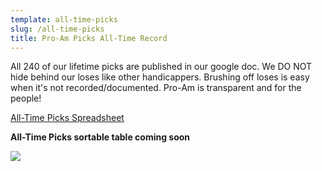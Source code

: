 ```yaml
---
template: all-time-picks
slug: /all-time-picks
title: Pro-Am Picks All-Time Record
---
```

All 240 of our lifetime picks are published in our google doc. We DO NOT hide behind our loses like other handicappers. Brushing off loses is easy when it's not recorded/documented. Pro-Am is transparent and for the people!

[All-Time Picks Spreadsheet](https://t.co/M6AnImttSn?amp=1)

**All-Time Picks sortable table coming soon**

![](/assets/sportsbook.jpeg)
